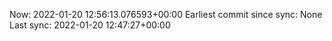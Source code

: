 Now: 2022-01-20 12:56:13.076593+00:00 Earliest commit since sync: None Last sync: 2022-01-20 12:47:27+00:00

